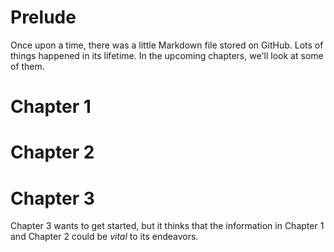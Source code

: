 # Prelude

Once upon a time, there was a little Markdown file stored on GitHub. Lots of things happened in its lifetime. In the upcoming chapters, we'll look at some of them. 

# Chapter 1

# Chapter 2

# Chapter 3

Chapter 3 wants to get started, but it thinks that the information in Chapter 1 and Chapter 2 could be *vital* to its endeavors.  
